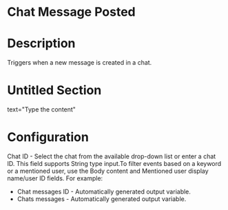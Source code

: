 ﻿# Chat Message Posted

# Description

Triggers when a new message is created in a chat.

# Untitled Section

text="Type the content"

# Configuration

Chat ID - Select the chat from the available drop-down list or enter a chat ID. This field supports String type input.To filter events based on a keyword or a mentioned user, use the Body
                  content and Mentioned user display name/user ID fields. For
                  example:





* Chat messages ID - Automatically generated output variable.
* Chats messages - Automatically generated output variable.
